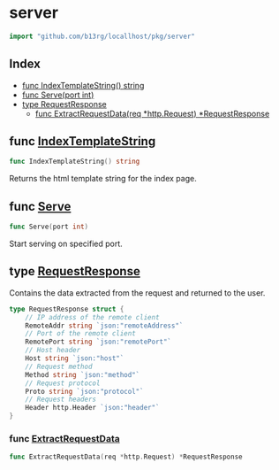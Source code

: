 # server

```go
import "github.com/b13rg/locallhost/pkg/server"
```

## Index

- [func IndexTemplateString\(\) string](<#IndexTemplateString>)
- [func Serve\(port int\)](<#Serve>)
- [type RequestResponse](<#RequestResponse>)
  - [func ExtractRequestData\(req \*http.Request\) \*RequestResponse](<#ExtractRequestData>)


<a name="IndexTemplateString"></a>
## func [IndexTemplateString](<https://github.com:b13rg/locallhost/blob/main/pkg/server/index-tmpl.go#L24>)

```go
func IndexTemplateString() string
```

Returns the html template string for the index page.

<a name="Serve"></a>
## func [Serve](<https://github.com:b13rg/locallhost/blob/main/pkg/server/server.go#L76>)

```go
func Serve(port int)
```

Start serving on specified port.

<a name="RequestResponse"></a>
## type [RequestResponse](<https://github.com:b13rg/locallhost/blob/main/pkg/server/index-tmpl.go#L6-L19>)

Contains the data extracted from the request and returned to the user.

```go
type RequestResponse struct {
    // IP address of the remote client
    RemoteAddr string `json:"remoteAddress"`
    // Port of the remote client
    RemotePort string `json:"remotePort"`
    // Host header
    Host string `json:"host"`
    // Request method
    Method string `json:"method"`
    // Request protocol
    Proto string `json:"protocol"`
    // Request headers
    Header http.Header `json:"header"`
}
```

<a name="ExtractRequestData"></a>
### func [ExtractRequestData](<https://github.com:b13rg/locallhost/blob/main/pkg/server/server.go#L48>)

```go
func ExtractRequestData(req *http.Request) *RequestResponse
```


